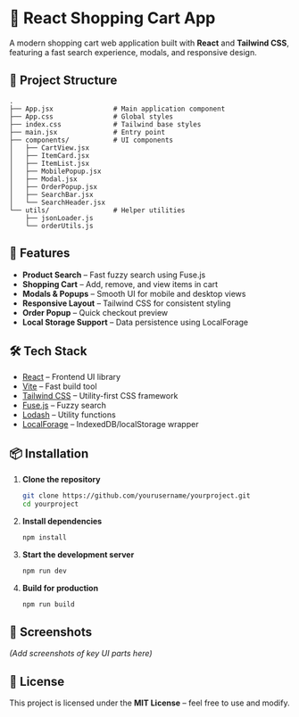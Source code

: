 # 🛒 React Shopping Cart App

A modern shopping cart web application built with **React** and **Tailwind CSS**, featuring a fast search experience, modals, and responsive design.

## 📂 Project Structure

```
.
├── App.jsx               # Main application component
├── App.css               # Global styles
├── index.css             # Tailwind base styles
├── main.jsx              # Entry point
├── components/           # UI components
│   ├── CartView.jsx
│   ├── ItemCard.jsx
│   ├── ItemList.jsx
│   ├── MobilePopup.jsx
│   ├── Modal.jsx
│   ├── OrderPopup.jsx
│   ├── SearchBar.jsx
│   └── SearchHeader.jsx
└── utils/                # Helper utilities
    ├── jsonLoader.js
    └── orderUtils.js
```

## 🚀 Features

- **Product Search** – Fast fuzzy search using Fuse.js  
- **Shopping Cart** – Add, remove, and view items in cart  
- **Modals & Popups** – Smooth UI for mobile and desktop views  
- **Responsive Layout** – Tailwind CSS for consistent styling  
- **Order Popup** – Quick checkout preview  
- **Local Storage Support** – Data persistence using LocalForage

## 🛠 Tech Stack

- [React](https://react.dev/) – Frontend UI library  
- [Vite](https://vitejs.dev/) – Fast build tool  
- [Tailwind CSS](https://tailwindcss.com/) – Utility-first CSS framework  
- [Fuse.js](https://fusejs.io/) – Fuzzy search  
- [Lodash](https://lodash.com/) – Utility functions  
- [LocalForage](https://localforage.github.io/localForage/) – IndexedDB/localStorage wrapper

## 📦 Installation

1. **Clone the repository**  
   ```bash
   git clone https://github.com/yourusername/yourproject.git
   cd yourproject
   ```

2. **Install dependencies**  
   ```bash
   npm install
   ```

3. **Start the development server**  
   ```bash
   npm run dev
   ```

4. **Build for production**  
   ```bash
   npm run build
   ```

## 📸 Screenshots

*(Add screenshots of key UI parts here)*

## 📜 License

This project is licensed under the **MIT License** – feel free to use and modify.
